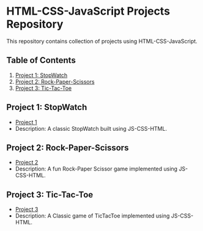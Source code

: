 # HTML-CSS-JavaScript Projects Repository

This repository contains collection of projects using HTML-CSS-JavaScript.

## Table of Contents

1. [Project 1: StopWatch](#project-1-stopwatch)
2. [Project 2: Rock-Paper-Scissors](#project-2-rock-paper-scissors)
3. [Project 3: Tic-Tac-Toe](#project-3-tic-tac-toe)
<!-- 3. [Project 3: Your Next Project](your-next-project/README.md) -->

## Project 1: StopWatch

- [Project 1](https://github.com/Ovalelephant35/JavaScript-Projects/tree/main/Project-1-StopWatch)
- Description: A classic StopWatch built using JS-CSS-HTML.

## Project 2: Rock-Paper-Scissors

- [Project 2](https://github.com/Ovalelephant35/JavaScript-Projects/tree/main/Project-2-RockPaperScissors)
- Description: A fun Rock-Paper Scissor game implemented using JS-CSS-HTML.

## Project 3: Tic-Tac-Toe

- [Project 3](https://github.com/Ovalelephant35/JavaScript-Projects/tree/main/Project-3-TicTacToe)
- Description: A Classic game of TicTacToe implemented using JS-CSS-HTML.
